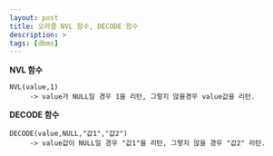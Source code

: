 ```yaml
---
layout: post
title: 오라클 NVL 함수, DECODE 함수
description: >
tags: [dbms]
---
```


**NVL 함수**

```
NVL(value,1)  
     -> value가 NULL일 경우 1을 리턴, 그렇지 않을경우 value값을 리턴.
```

**DECODE 함수**

```
DECODE(value,NULL,"값1","값2")
     -> value값이 NULL일 경우 "값1"을 리턴, 그렇지 않을 경우 "값2" 리턴.
```

